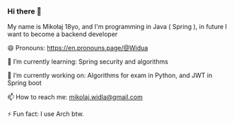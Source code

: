 ### Hi there 👋
My name is Mikołaj 18yo, and I'm programming in Java ( Spring ), in future I want to become a backend developer

😄 Pronouns: https://en.pronouns.page/@Widua

🌱 I’m currently learning: Spring security and algorithms

🔭 I’m currently working on: Algorithms for exam in Python, and JWT in Spring boot

📫 How to reach me: mikolaj.widla@gmail.com

⚡ Fun fact: I use Arch btw.

<!--
**Widua/Widua** is a ✨ _special_ ✨ repository because its `README.md` (this file) appears on your GitHub profile.

Here are some ideas to get you started:

- 🔭 I’m currently working on ...
- 🌱 I’m currently learning ...
- 👯 I’m looking to collaborate on ...
- 🤔 I’m looking for help with ...
- 💬 Ask me about ...
- 📫 How to reach me: ...
- 😄 Pronouns: ...
- ⚡ Fun fact: ...
-->
